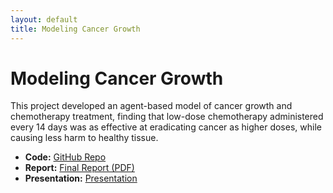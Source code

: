 ```yaml
---
layout: default
title: Modeling Cancer Growth
---
```


# Modeling Cancer Growth

This project developed an agent-based model of cancer growth and chemotherapy treatment, finding that low-dose chemotherapy administered every 14 days was as effective at eradicating cancer as higher doses, while causing less harm to healthy tissue.
- **Code:** [GitHub Repo](https://github.com/dsatt30/Modeling-Cancer-Growth-With-Agent-Based-Models)
- **Report:** [Final Report (PDF)](https://github.com/dsatt30/Modeling-Cancer-Growth-With-Agent-Based-Models/blob/main/Tschaikowsky-Danny%20Satterthwaite-Wilson-MOCS-FINAL-REPORT.pdf)
- **Presentation:** [Presentation](https://github.com/dsatt30/Modeling-Cancer-Growth-With-Agent-Based-Models/blob/main/MOCs%20Final%20Project%20Outline-Satterthwaite-Wilson-Tschaikowsky-%20Slide-Deck.pdf)


